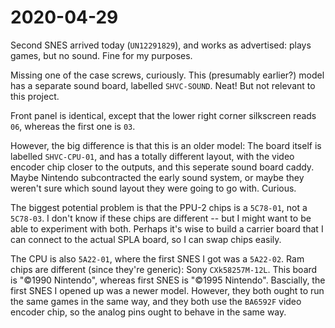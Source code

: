 # 2020-04-29

Second SNES arrived today (`UN12291829`), and works as advertised: plays games, but no sound. Fine for my purposes.

Missing one of the case screws, curiously.  This (presumably earlier?) model
has a separate sound board, labelled `SHVC-SOUND`. Neat!  But not relevant to
this project.

Front panel is identical, except that the lower right corner silkscreen reads `06`, whereas the first one is `03`.

However, the big difference is that this is an older model:  The board itself is labelled `SHVC-CPU-01`, and has a totally different layout, with the video encoder chip closer to the outputs, and this seperate sound board caddy.  Maybe Nintendo subcontracted the early sound system, or maybe they weren't sure which sound layout they were going to go with.  Curious.

The biggest potential problem is that the PPU-2 chips is a `5C78-01`, not a `5C78-03`.  I don't know if these chips are different -- but I might want to be able to experiment with both.  Perhaps it's wise to build a carrier board that I can connect to the actual SPLA board, so I can swap chips easily.

The CPU is also `5A22-01`, where the first SNES I got was a `5A22-02`.  Ram chips are different (since they're generic): Sony `CXk58257M-12L`.  This board is "&copy;1990 Nintendo", whereas first SNES is "&copy;1995 Nintendo".  Bascially, the first SNES I opened up was a newer model.  However, they both ought to run the same games in the same way, and they both use the `BA6592F` video encoder chip, so the analog pins ought to behave in the same way.
